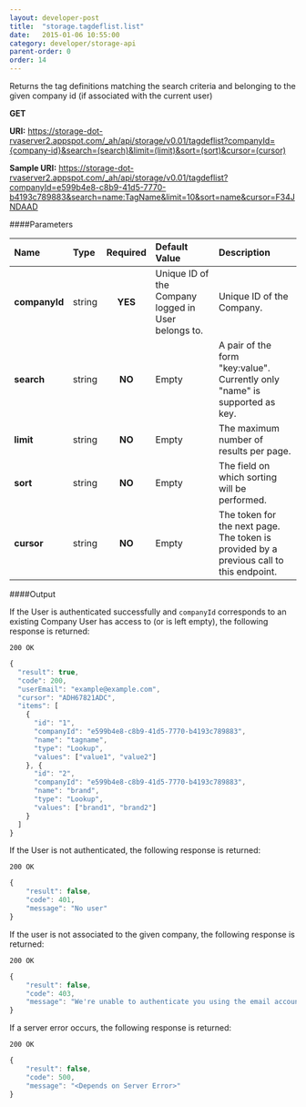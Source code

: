 ```yaml
---
layout: developer-post
title:  "storage.tagdeflist.list"
date:   2015-01-06 10:55:00
category: developer/storage-api
parent-order: 0
order: 14
---
```


Returns the tag definitions matching the search criteria and belonging to the given company id (if associated with the current user)

**GET**

**URI:** https://storage-dot-rvaserver2.appspot.com/_ah/api/storage/v0.01/tagdeflist?companyId={company-id}&search=(search)&limit=(limit)&sort=(sort)&cursor=(cursor)

**Sample URI:** https://storage-dot-rvaserver2.appspot.com/_ah/api/storage/v0.01/tagdeflist?companyId=e599b4e8-c8b9-41d5-7770-b4193c789883&search=name:TagName&limit=10&sort=name&cursor=F34JNDAAD


####Parameters

| Name    | Type   | Required | Default Value | Description |
|:--------|:-------|:--------:|:--------------|:------------|
| **companyId**  | string |  **YES**  | Unique ID of the Company logged in User belongs to. | Unique ID of the Company. |
| **search**  | string |  **NO**  | Empty | A pair of the form "key:value". Currently only "name" is supported as key. |
| **limit**  | string |  **NO**  | Empty | The maximum number of results per page. |
| **sort**  | string |  **NO**  | Empty | The field on which sorting will be performed. |
| **cursor**  | string |  **NO**  | Empty | The token for the next page. The token is provided by a previous call to this endpoint. |

####Output

If the User is authenticated successfully and `companyId` corresponds to an existing Company User has access to (or is left empty), the following response is returned:

```200 OK```

```javascript
{
  "result": true,
  "code": 200,
  "userEmail": "example@example.com",
  "cursor": "ADH67821ADC",
  "items": [
    {
      "id": "1",
      "companyId": "e599b4e8-c8b9-41d5-7770-b4193c789883",
      "name": "tagname",
      "type": "Lookup",
      "values": ["value1", "value2"]
    }, {
      "id": "2",
      "companyId": "e599b4e8-c8b9-41d5-7770-b4193c789883",
      "name": "brand",
      "type": "Lookup",
      "values": ["brand1", "brand2"]
    }
  ]
}

```

If the User is not authenticated, the following response is returned:

```200 OK```

```javascript
{
    "result": false,
    "code": 401,
    "message": "No user"
}
```

If the user is not associated to the given company, the following response is returned:

```200 OK```

```javascript
{
    "result": false,
    "code": 403,
    "message": "We're unable to authenticate you using the email account example@example.com"
}
```

If a server error occurs, the following response is returned:

```200 OK```

```javascript
{
    "result": false,
    "code": 500,
    "message": "<Depends on Server Error>"
}
```
